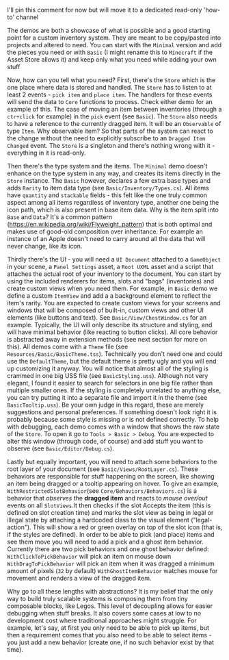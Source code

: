 I'll pin this comment for now but will move it to a dedicated read-only 'how-to' channel

The demos are both a showcase of what is possible and a good starting point for a custom inventory system. 
They are meant to be copy/pasted into projects and altered to need.
You can start with the `Minimal` version and add the pieces you need or with `Basic` (I might rename this to `Minecraft` if the Asset Store allows it) and keep only what you need while adding your own stuff

Now, how can you tell what you need? 
First, there's the `Store` which is the one place where data is stored and handled. The `Store` has to listen to at least 2 events - `pick item` and `place item`. The handlers for these events will send the data to `Core` functions to process. Check either demo for an example of this. The case of moving an item between inventories (through a `ctr+click` for example) in the `pick` event (see `Basic`). 
The `Store` also needs to have a reference to the currently dragged item. It will be an `Observable` of type `Item`. Why observable item? So that parts of the system can react to the change without the need to explicitly subscribe to an `Dragged Item Changed` event.
The `Store` is a singleton and there's nothing wrong with it - everything in it is read-only.

Then there's the type system and the items. The `Minimal` demo doesn't enhance on the type system in any way, and creates its items directly in the `Store` instance. The `Basic` however, declares a few extra base types and adds `Rarity` to item data type (see `Basic/Inventory/Types.cs`). All items have `quantity` and `stackable` fields - this felt like the one truly common aspect among all items regardless of inventory type, another one being the icon path, which is also present in base item data. 
Why is the item split into `Base` and `Data`? It's a common pattern (https://en.wikipedia.org/wiki/Flyweight_pattern) that is both optimal and makes use of good-old composition over inheritance. For example an instance of an Apple doesn't need to carry around all the data that will never change, like its icon.

Thirdly there's the UI - you will need a `UI Document` attached to a `GameObject` in your scene, a `Panel Settings` asset, a `Root UXML` asset and a script that attaches the actual root of your inventory to the document. You can start by using the included renderers for items, slots and "bags" (inventories) and create custom views when you need them. For example, in `Basic` demo we define a custom `ItemView` and add a a background element to reflect the item's rarity. 
You are expected to create custom views for your screens and windows that will be composed of built-in, custom views and other UI elements (like buttons and text). See `Basic/View/ChestWindow.cs` for an example. 
Typically, the UI will only describe its structure and styling, and will have minimal behavior (like reacting to button clicks). All core behavior is abstracted away in extension methods (see next section for more on this).
All demos come with a `Theme` file (see `Resources/Basic/BasicTheme.tss`). Technically you don't need one and could use the `DefaultTheme`, but the default theme is pretty ugly and you will end up customizing it anyway.
You will notice that almost all of the styling is crammed in one big USS file (see `BasicStyling.uss`). Although not very elegant, I found it easier to search for selectors in one big file rather than multiple smaller ones. If the styling is completely unrelated to anything else, you can try putting it into a separate file and import it in the theme (see `BasicTooltip.uss`). Be your own judge in this regard, these are merely suggestions and personal preferences.
If something doesn't look right it is probably because some style is missing or is not defined correctly. To help with debugging, each demo comes with a window that shows the raw state of the `Store`. To open it go to `Tools > Basic > Debug`. You are expected to alter this window (through code, of course) and add stuff you want to observe (see `Basic/Editor/Debug.cs`).

Lastly but equally important, you will need to attach some behaviors to the root layer of your document (see `Basic/Views/RootLayer.cs`). These behaviors are responsible for stuff happening on the screen, like showing an item being dragged or a tooltip appearing on hover. To give an example, `WithRestrictedSlotBehavior`(see `Core/Behaviors/Behaviors.cs`) is a behavior that *observes* the **dragged item** and reacts to *mouse over/out* events on all `SlotViews`.It then checks if the slot Accepts the item (this is defined on slot creation time) and marks the slot view as being in legal or illegal state by attaching a hardcoded class to the visual element ("legal-action"). This will show a red or green overlay on top of the slot icon (that is, if the styles are defined).
In order to be able to pick (and place) items and see them move you will need to add a pick and a ghost item behavior. Currently there are two pick behaviors and one ghost behavior defined:
`WithClickToPickBehavior` will pick an item on mouse down
`WithDragToPickBehavior` will pick an item when it was dragged a minimum amount of pixels (`32` by default)
`WithGhostItemBehavior` watches mouse for movement and renders a view of the dragged item.

Why go to all these lengths with abstractions? It is my belief that the only way to build truly scalable systems is composing them from tiny composable blocks, like Legos. This level of decoupling allows for easier debugging when stuff breaks. It also covers some cases at low to no development cost where traditional approaches might struggle. For example, let's say, at first you only need to be able to pick up items, but then a requirement comes that you also need to be able to select items - you just add a new behavior (create one, if no such behavior exist by that time).

